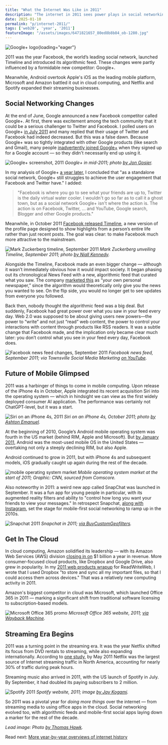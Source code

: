 ```yaml
---
title: "What the Internet Was Like in 2011"
description: "The internet in 2011 sees power plays in social networking, mobile apps, cloud computing, and streaming. Facebook is challenged by Google+, while new powers like Netflix and Spotify emerge."
date: 2025-01-10
permalink: "p/internet-2011/"
tags: ['web20', 'year', '2011']
featureImage: "/assets/images/6471821657_80ed8b8b84_ob-1280.jpg"
---
```


![Google+ logo](/assets/images/6471821657_80ed8b8b84_ob-1280.jpg){loading="eager"}

2011 was the year Facebook, the world’s leading social network, launched Timeline and introduced its algorithmic feed. These changes were partly influenced by a formidable new competitor: Google+.

Meanwhile, Android overtook Apple's iOS as the leading mobile platform, Microsoft and Amazon battled it out in cloud computing, and Netflix and Spotify expanded their streaming businesses.

## Social Networking Changes

At the end of June, Google announced a new Facebook competitor called Google+. At first, there was excitement among the tech community that it could be a serious challenger to Twitter and Facebook. I polled users on Google+ [in July 2011](https://web.archive.org/web/20110724024958/http://www.readwriteweb.com/archives/google_plus_facebook_twitter_usage.php) and many replied that their usage of Twitter and Facebook had indeed decreased. But this was a false dawn. Because Google+ was so tightly integrated with other Google products (like search and Gmail), many people [inadvertently joined Google+](https://arstechnica.com/gadgets/2012/01/google-doubles-plus-membership-with-brute-force-signup-process/) when they signed up for a Google account — so they didn't necessarily end up using it.

![Google+ screenshot, 2011](/assets/images/5887488822_ebaec5fc22_o.png)
*Google+ in mid-2011; photo [by Jon Gosier](https://www.flickr.com/photos/ww4f/5887488822/).*

In my analysis of Google+ [a year later](https://web.archive.org/web/20120705034240/http://www.readwriteweb.com/archives/how-google-has-morphed-over-the-past-year-what-we-can-expect-in-2013.php), I concluded that "as a standalone social network, Google+ still struggles to achieve the user engagement that Facebook and Twitter have." I added: 

> "Facebook is where you go to see what your friends are up to, Twitter is the daily virtual water cooler. I wouldn't go so far as to call it a ghost town, but as a social network Google+ isn't where the action is. The action is on Facebook, Twitter, ... and YouTube, Google search, Blogger and other Google products."

Meanwhile, in October 2011 [Facebook released Timeline](/p/063-the-last-web20-conference-2011/), a new version of the profile page designed to show highlights from a person’s entire life rather than just recent posts. The goal was clear: to make Facebook much more attractive to the mainstream.

![Mark Zuckerberg timeline, September 2011](/assets/images/6177026210_13973e0999_ob.jpg)
*Mark Zuckerberg unveiling Timeline, September 2011; photo [by Niall Kennedy](https://www.flickr.com/photos/niallkennedy/6177026210/).*

Alongside the Timeline, Facebook made an even bigger change — although it wasn’t immediately obvious how it would impact society. It began phasing out its chronological News Feed with a new, algorithmic feed that curated what you saw. The company [marketed this](https://mashable.com/archive/facebook-news-feed-evolution) as “your own personal newspaper,” since the algorithm would theoretically only give you the news you wanted to see. On the flip side, you would no longer get to see updates from everyone you followed.

Back then, nobody thought the algorithmic feed was a big deal. But suddenly, Facebook had great power over what you saw in your feed every day. Web 2.0 was supposed to be about giving users new powers—the power to “write” and not just “read” web content, the power to control your interactions with content through products like RSS readers. It was a subtle change that Facebook made, and the implication only became clear much later: you don’t control what you see in your feed every day, Facebook does.

![Facebook news feed changes, September 2011](/assets/images/facebook-news-feed-sep2011.jpg)
*Facebook news feed, September 2011; via Townsville Social Media Marketing [on YouTube](https://www.youtube.com/watch?v=Wd7fqGtvCAo).*

## Future of Mobile Glimpsed

2011 was a harbinger of things to come in mobile computing. Upon release of the iPhone 4s in October, Apple integrated its recent acquisition Siri into the operating system — which in hindsight we can view as the first widely deployed consumer AI application. The performance was certainly not ChatGPT-level, but it was a start.

![Siri on an iPhone 4s, 2011](/assets/images/siri-iphone4s-2011.jpg)
*Siri on an iPhone 4s, October 2011; photo [by Ashton Emanuel](https://www.flickr.com/photos/ashtonpal/6267419182/).*

At the beginning of 2010, Google’s Android mobile operating system was fourth in the US market (behind RIM, Apple and Microsoft). But [by January 2011](https://edition.cnn.com/interactive/2018/12/business/google-history-timeline/index.html), Android was the most-used mobile OS in the United States — overtaking not only a steeply declining RIM, but also Apple. 

Android continued to grow in 2011, but with iPhone 4s and subsequent models, iOS gradually caught up again during the rest of the decade.

![mobile operating system market](/assets/images/f4207e0b-d8bc-4fea-9e0f-8c18621a7368_780x396.jpg)
*Mobile operating system market at the start of 2011; Graphic: CNN, sourced from Comscore.*

Also noteworthy in 2011: a weird new app called SnapChat was launched in September. It was a fun app for young people in particular, with its augmented reality filters and ability to "control how long you want your friends to view your messages." In retrospect Snapchat, [along with Instagram](/p/049-rww-mobile-summit-may2010/), set the stage for mobile-first social networking to ramp up in the 2010s.

![Snapchat 2011](/assets/images/snapchat-2011b.jpg)
*Snapchat in 2011; [via BuyCustomGeofilters](https://www.buycustomgeofilters.com/blog/snapchat-history-and-updated-timeline).*

## Get In The Cloud

In cloud computing, Amazon solidified its leadership — with its  Amazon Web Services (AWS) division [closing in on](https://web.archive.org/web/20111230191858/http://www.readwriteweb.com/cloud/2011/10/is-simplicity-the-secret-of-am.php) $1 billion a year in revenue. More consumer-focused cloud products, like Dropbox and Google Drive, also grew in popularity. In my [2011 web products wrapup](https://web.archive.org/web/20120107114618/http://www.readwriteweb.com/archives/richards_top_10_web_products_of_2011.php) for ReadWriteWeb, I wrote that I used Dropbox "to store and sync all my important files, so that I could access them across devices." That was a relatively new computing activity in 2011.

Amazon's biggest competitor in cloud was Microsoft, which launched Office 365 in 2011 — marking a significant shift from traditional software licensing to subscription-based models.

![Microsoft Office 365 promo](/assets/images/get-in-the-cloud-2011.jpg)
*Microsoft Office 365 website, 2011; [via Wayback Machine](https://web.archive.org/web/20110304130126/http://office365.microsoft.com/en-US/online-services.aspx).*

## Streaming Era Begins

2011 was a turning point in the streaming era. It was the year Netflix shifted its focus from DVD rentals to streaming, while also expanding internationally. According to [one study](https://techcrunch.com/2011/05/17/netflix-largest-internet-traffic/), by May 2011 Netflix was the largest source of Internet streaming traffic in North America, accounting for nearly 30% of traffic during peak hours.

Streaming music also arrived in 2011, with the US launch of Spotify in July. By September, it had doubled its paying subscribers to 2 million.

![Spotify 2011](/assets/images/6380552985_0e13216baf_o.png)
*Spotify website, 2011; image [by Jay Kogami](https://www.flickr.com/photos/jaykogami/6380552985/).*

So 2011 was a pivotal year for *doing more things* over the internet — from streaming media to using office apps in the cloud. Social networking evolved too, with algorithmic feeds and mobile-first social apps laying down a marker for the rest of the decade.

*Lead image: Photo [by Thomas Hawk](https://www.flickr.com/photos/thomashawk/6471821657/in/album-72157603974490100).*

Read next: [More year-by-year overviews of internet history](/year/)